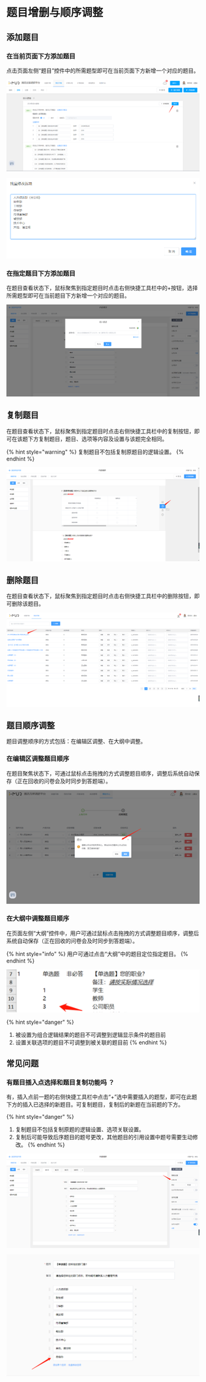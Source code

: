 # 题目增删与顺序调整

## 添加题目

### 在当前页面下方添加题目

点击页面左侧“题目”控件中的所需题型即可在当前页面下方新增一个对应的题目。

![&#x5DE6;&#x4FA7;&#x201C;&#x9898;&#x578B;&#x201D;&#x63A7;&#x4EF6;](../../.gitbook/assets/image%20%2810%29.png)

![&#x5F53;&#x524D;&#x9875;&#x9762;&#x4E0B;&#x65B9;&#x6DFB;&#x52A0;&#x9898;&#x76EE;](../../.gitbook/assets/image%20%28224%29.png)

### 在指定题目下方添加题目

在题目查看状态下，鼠标聚焦到指定题目时点击右侧快捷工具栏中的+按钮，选择所需题型即可在当前题目下方新增一个对应的题目。

![&#x805A;&#x7126;&#x72B6;&#x6001;&#x4E0B;&#x5728;&#x6307;&#x5B9A;&#x9898;&#x76EE;&#x4E0B;&#x65B9;&#x6DFB;&#x52A0;&#x9898;&#x76EE;](../../.gitbook/assets/image%20%28253%29.png)

## 复制题目

在题目查看状态下，鼠标聚焦到指定题目时点击右侧快捷工具栏中的复制按钮，即可在该题下方复制题目，题目、选项等内容及设置与该题完全相同。

{% hint style="warning" %}
复制题目不包括复制原题目的逻辑设置。
{% endhint %}

![&#x590D;&#x5236;&#x9898;&#x76EE;](../../.gitbook/assets/image%20%287%29.png)

## 删除题目

在题目查看状态下，鼠标聚焦到指定题目时点击右侧快捷工具栏中的删除按钮，即可删除该题目。

![&#x5220;&#x9664;&#x9898;&#x76EE;](../../.gitbook/assets/image%20%28134%29.png)

## 题目顺序调整

题目调整顺序的方式包括：在编辑区调整、在大纲中调整。

### 在编辑区调整题目顺序

在题目聚焦状态下，可通过鼠标点击拖拽的方式调整题目顺序，调整后系统自动保存（正在回收的问卷会及时同步到答题端）。

![&#x7F16;&#x8F91;&#x533A;&#x4E2D;&#x62D6;&#x62FD;&#x8C03;&#x6574;&#x987A;&#x5E8F;](../../.gitbook/assets/image%20%2867%29.png)

### 在大纲中调整题目顺序

在页面左侧“大纲”控件中，用户可通过鼠标点击拖拽的方式调整题目顺序，调整后系统自动保存（正在回收的问卷会及时同步到答题端）。

{% hint style="info" %}
用户可通过点击“大纲”中的题目定位指定题目。
{% endhint %}

![&#x5927;&#x7EB2;&#x4E2D;&#x62D6;&#x62FD;&#x8C03;&#x6574;&#x987A;&#x5E8F;](../../.gitbook/assets/image%20%28141%29.png)

{% hint style="danger" %}
1. 被设置为组合逻辑结果的题目不可调整到逻辑显示条件的题目前
2. 设置关联选项的题目不可调整到被关联的题目前
{% endhint %}

## 常见问题

### 有题目插入点选择和题目复制功能吗 ？

有，插入点前一题的右侧快捷工具栏中点击“+”选中需要插入的题型，即可在此题下方的插入已选择的新题目。可复制题目，复制后的新题在当前题的下方。

{% hint style="danger" %}
1. 复制题目不包括复制原题的逻辑设置、选项关联设置。
2. 复制后可能导致后序题目的题号更改，其他题目的引用设置中题号需要生动修改。
{% endhint %}

![](../../.gitbook/assets/image%20%28105%29.png)

![](../../.gitbook/assets/image%20%2874%29.png)

